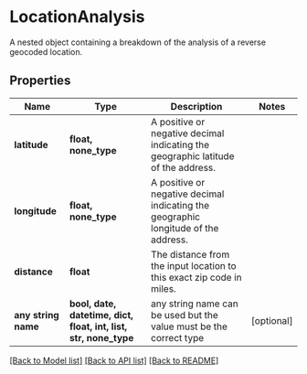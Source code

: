 # LocationAnalysis

A nested object containing a breakdown of the analysis of a reverse geocoded location.

## Properties
Name | Type | Description | Notes
------------ | ------------- | ------------- | -------------
**latitude** | **float, none_type** | A positive or negative decimal indicating the geographic latitude of the address. | 
**longitude** | **float, none_type** | A positive or negative decimal indicating the geographic longitude of the address. | 
**distance** | **float** | The distance from the input location to this exact zip code in miles. | 
**any string name** | **bool, date, datetime, dict, float, int, list, str, none_type** | any string name can be used but the value must be the correct type | [optional]

[[Back to Model list]](../README.md#documentation-for-models) [[Back to API list]](../README.md#documentation-for-api-endpoints) [[Back to README]](../README.md)


